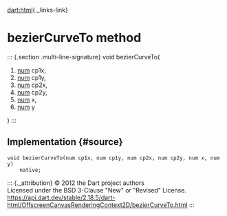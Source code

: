 [dart:html](../../dart-html/dart-html-library){._links-link}

bezierCurveTo method
====================

::: {.section .multi-line-signature}
void bezierCurveTo(

1.  [num](../../dart-core/num-class) cp1x,
2.  [num](../../dart-core/num-class) cp1y,
3.  [num](../../dart-core/num-class) cp2x,
4.  [num](../../dart-core/num-class) cp2y,
5.  [num](../../dart-core/num-class) x,
6.  [num](../../dart-core/num-class) y

)
:::

Implementation {#source}
--------------

``` {.language-dart data-language="dart"}
void bezierCurveTo(num cp1x, num cp1y, num cp2x, num cp2y, num x, num y)
    native;
```

::: {._attribution}
© 2012 the Dart project authors\
Licensed under the BSD 3-Clause \"New\" or \"Revised\" License.\
<https://api.dart.dev/stable/2.18.5/dart-html/OffscreenCanvasRenderingContext2D/bezierCurveTo.html>
:::
